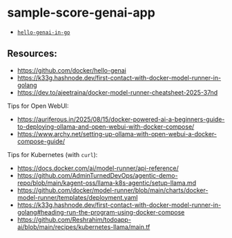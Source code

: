 # sample-score-genai-app

- [`hello-genai-in-go`](./hello-genai-in-go/)


## Resources:

- https://github.com/docker/hello-genai
- https://k33g.hashnode.dev/first-contact-with-docker-model-runner-in-golang
- https://dev.to/ajeetraina/docker-model-runner-cheatsheet-2025-37nd

Tips for Open WebUI:
- https://auriferous.in/2025/08/15/docker-powered-ai-a-beginners-guide-to-deploying-ollama-and-open-webui-with-docker-compose/
- https://www.archy.net/setting-up-ollama-with-open-webui-a-docker-compose-guide/

Tips for Kubernetes (with `curl`):
- https://docs.docker.com/ai/model-runner/api-reference/
- https://github.com/AdminTurnedDevOps/agentic-demo-repo/blob/main/kagent-oss/llama-k8s-agentic/setup-llama.md
- https://github.com/docker/model-runner/blob/main/charts/docker-model-runner/templates/deployment.yaml
- https://k33g.hashnode.dev/first-contact-with-docker-model-runner-in-golang#heading-run-the-program-using-docker-compose
- https://github.com/Reshrahim/todoapp-ai/blob/main/recipes/kubernetes-llama/main.tf
